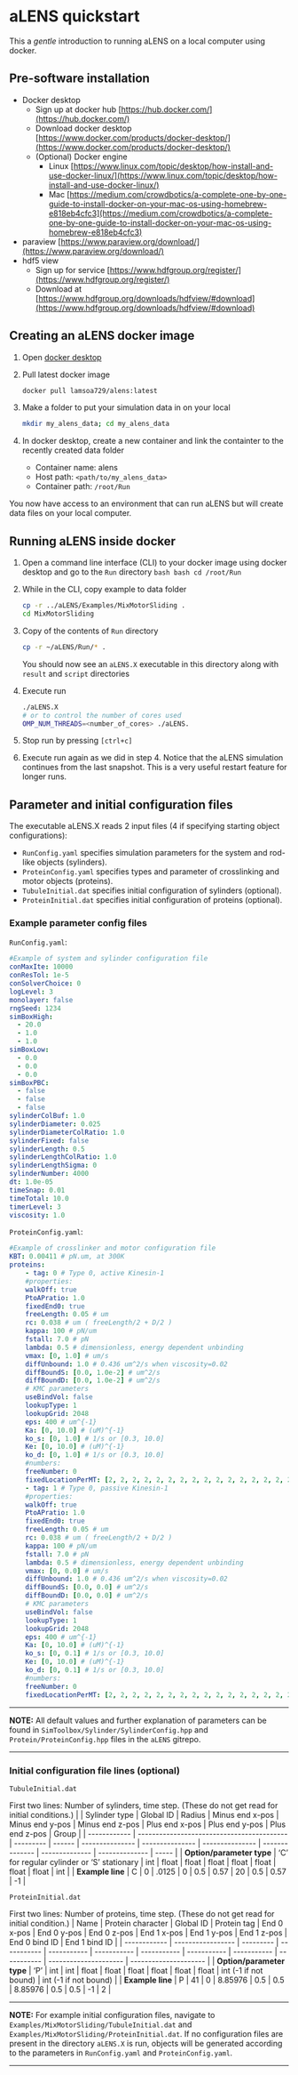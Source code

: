 # aLENS quickstart

This a _gentle_ introduction to running aLENS on a local computer using docker.

## Pre-software installation

- Docker desktop
  - Sign up at docker hub [https://hub.docker.com/](https://hub.docker.com/)
  - Download docker desktop [https://www.docker.com/products/docker-desktop/](https://www.docker.com/products/docker-desktop/)
  - (Optional) Docker engine
    - Linux [https://www.linux.com/topic/desktop/how-install-and-use-docker-linux/](https://www.linux.com/topic/desktop/how-install-and-use-docker-linux/)
    - Mac [https://medium.com/crowdbotics/a-complete-one-by-one-guide-to-install-docker-on-your-mac-os-using-homebrew-e818eb4cfc3](https://medium.com/crowdbotics/a-complete-one-by-one-guide-to-install-docker-on-your-mac-os-using-homebrew-e818eb4cfc3)
- paraview [https://www.paraview.org/download/](https://www.paraview.org/download/)
- hdf5 view
  - Sign up for service [https://www.hdfgroup.org/register/](https://www.hdfgroup.org/register/)
  - Download at [https://www.hdfgroup.org/downloads/hdfview/#download](https://www.hdfgroup.org/downloads/hdfview/#download)

## Creating an aLENS docker image

1. Open [docker desktop](https://www.docker.com/blog/getting-started-with-docker-desktop/)
2. Pull latest docker image

   ```bash
   docker pull lamsoa729/alens:latest
   ```

3. Make a folder to put your simulation data in on your local

   ```bash
   mkdir my_alens_data; cd my_alens_data
   ```

4. In docker desktop, create a new container and link the containter to the recently created data folder
   - Container name: alens
   - Host path: `<path/to/my_alens_data>`
   - Container path: `/root/Run`

<!--TODO Get screenshot of doing this -->

You now have access to an environment that can run aLENS but will create data
files on your local computer.

## Running aLENS inside docker

1.  Open a command line interface (CLI) to your docker image using docker desktop
    and go to the `Run` directory
    `bash bash cd /root/Run `
    <!--TODO Get screenshot of doing this -->
1.  While in the CLI, copy example to data folder

    ```bash
    cp -r ../aLENS/Examples/MixMotorSliding .
    cd MixMotorSliding
    ```

1.  Copy of the contents of `Run` directory

    ```bash
    cp -r ~/aLENS/Run/* .
    ```

    You should now see an `aLENS.X` executable in this directory along with `result` and `script` directories

1.  Execute run

    ```bash
    ./aLENS.X
    # or to control the number of cores used
    OMP_NUM_THREADS=<number_of_cores> ./aLENS.
    ```

1.  Stop run by pressing `[ctrl+c]`
1.  Execute run again as we did in step 4. Notice that the aLENS simulation continues from the last snapshot. This is a very useful restart feature for longer runs.

## Parameter and initial configuration files

The executable aLENS.X reads 2 input files (4 if specifying starting object configurations):

- `RunConfig.yaml` specifies simulation parameters for the system and rod-like objects (sylinders).
- `ProteinConfig.yaml` specifies types and parameter of crosslinking and motor objects (proteins).
- `TubuleInitial.dat` specifies initial configuration of sylinders (optional).
- `ProteinInitial.dat` specifies initial configuration of proteins (optional).

### Example parameter config files

`RunConfig.yaml`:

```yaml
#Example of system and sylinder configuration file
conMaxIte: 10000
conResTol: 1e-5
conSolverChoice: 0
logLevel: 3
monolayer: false
rngSeed: 1234
simBoxHigh:
  - 20.0
  - 1.0
  - 1.0
simBoxLow:
  - 0.0
  - 0.0
  - 0.0
simBoxPBC:
  - false
  - false
  - false
sylinderColBuf: 1.0
sylinderDiameter: 0.025
sylinderDiameterColRatio: 1.0
sylinderFixed: false
sylinderLength: 0.5
sylinderLengthColRatio: 1.0
sylinderLengthSigma: 0
sylinderNumber: 4000
dt: 1.0e-05
timeSnap: 0.01
timeTotal: 10.0
timerLevel: 3
viscosity: 1.0
```

`ProteinConfig.yaml`:

```yaml
#Example of crosslinker and motor configuration file
KBT: 0.00411 # pN.um, at 300K
proteins:
    - tag: 0 # Type 0, active Kinesin-1
    #properties:
    walkOff: true
    PtoAPratio: 1.0
    fixedEnd0: true
    freeLength: 0.05 # um
    rc: 0.038 # um ( freeLength/2 + D/2 )
    kappa: 100 # pN/um
    fstall: 7.0 # pN
    lambda: 0.5 # dimensionless, energy dependent unbinding
    vmax: [0, 1.0] # um/s
    diffUnbound: 1.0 # 0.436 um^2/s when viscosity=0.02
    diffBoundS: [0.0, 1.0e-2] # um^2/s
    diffBoundD: [0.0, 1.0e-2] # um^2/s
    # KMC parameters
    useBindVol: false
    lookupType: 1
    lookupGrid: 2048
    eps: 400 # um^{-1}
    Ka: [0, 10.0] # (uM)^{-1}
    ko_s: [0, 1.0] # 1/s or [0.3, 10.0]
    Ke: [0, 10.0] # (uM)^{-1}
    ko_d: [0, 1.0] # 1/s or [0.3, 10.0]
    #numbers:
    freeNumber: 0
    fixedLocationPerMT: [2, 2, 2, 2, 2, 2, 2, 2, 2, 2, 2, 2, 2, 2, 2, 2, 2, 2, 2, 2, 2, 2, 2, 2, 2, 2, 2, 2, 2, 2, 2, 2, 2, 2, 2, 2, 2, 2, 2, 2, 2, 2, 2, 2, 2, 2, 2, 2, 2, 2, 2, 2, 2, 2, 2, 2, 2, 2, 2, 2, 2, 2, 2, 2, 2, 2, 2, 2, 2, 2, 2, 2, 2, 2, 2, 2, 2, 2, 2, 2] # 80
    - tag: 1 # Type 0, passive Kinesin-1
    #properties:
    walkOff: true
    PtoAPratio: 1.0
    fixedEnd0: true
    freeLength: 0.05 # um
    rc: 0.038 # um ( freeLength/2 + D/2 )
    kappa: 100 # pN/um
    fstall: 7.0 # pN
    lambda: 0.5 # dimensionless, energy dependent unbinding
    vmax: [0, 0.0] # um/s
    diffUnbound: 1.0 # 0.436 um^2/s when viscosity=0.02
    diffBoundS: [0.0, 0.0] # um^2/s
    diffBoundD: [0.0, 0.0] # um^2/s
    # KMC parameters
    useBindVol: false
    lookupType: 1
    lookupGrid: 2048
    eps: 400 # um^{-1}
    Ka: [0, 10.0] # (uM)^{-1}
    ko_s: [0, 0.1] # 1/s or [0.3, 10.0]
    Ke: [0, 10.0] # (uM)^{-1}
    ko_d: [0, 0.1] # 1/s or [0.3, 10.0]
    #numbers:
    freeNumber: 0
    fixedLocationPerMT: [2, 2, 2, 2, 2, 2, 2, 2, 2, 2, 2, 2, 2, 2, 2, 2, 2, 2, 2, 2] # 20
```

---

**NOTE:**
All default values and further explanation of parameters can be found in
`SimToolbox/Sylinder/SylinderConfig.hpp` and `Protein/ProteinConfig.hpp` files
in the `aLENS` gitrepo.

---

### Initial configuration file lines (optional)

`TubuleInitial.dat`

First two lines: Number of sylinders, time step. (These do not get read for initial conditions.)
| | Sylinder type | Global ID | Radius | Minus end x-pos | Minus end y-pos | Minus end z-pos | Plus end x-pos | Plus end y-pos | Plus end z-pos | Group |
| ------------ | ------------------------------------------ | --------- | ------ | --------------- | --------------- | --------------- | -------------- | -------------- | -------------- | ----- |
| **Option/parameter type** | ‘C’ for regular cylinder or ‘S’ stationary | int | float | float | float | float | float | float | float | int |
| **Example line** | C | 0 | .0125 | 0 | 0.5 | 0.57 | 20 | 0.5 | 0.57 | -1 |

`ProteinInitial.dat`

First two lines: Number of proteins, time step. (These do not get read for initial condition.)
| Name | Protein character | Global ID | Protein tag | End 0 x-pos | End 0 y-pos | End 0 z-pos | End 1 x-pos | End 1 y-pos | End 1 z-pos | End 0 bind ID | End 1 bind ID |
| ------------ | ----------------- | --------- | ----------- | ----------- | ----------- | ----------- | ----------- | ----------- | ----------- | --------------------- | --------------------- |
| **Option/parameter type** | ‘P’ | int | int | float | float | float | float | float | float | int (-1 if not bound) | int (-1 if not bound) |
| **Example line** | P | 41 | 0 | 8.85976 | 0.5 | 0.5 | 8.85976 | 0.5 | 0.5 | -1 | 2 |

---

**NOTE:**
For example initial configuration files, navigate to `Examples/MixMotorSliding/TubuleInitial.dat` and `Examples/MixMotorSliding/ProteinInitial.dat`. If no configuration files are present in the directory `aLENS.X` is run, objects will be generated according to the parameters in `RunConfig.yaml` and `ProteinConfig.yaml`.

---

<!--## Visualizing-->

<!--1. Collect metadata using the given python script-->
<!--1. Start paraview-->
<!--1. Load state file-->
<!--1. Point paraview to the correct files-->
<!--1. Visualize-->
<!--1. Change color of crosslinkers-->

<!--## Create images for animation-->

<!--1. Create PNG folder-->
<!--1. Start from beginning and save animation pointing to the PNG folder-->
<!--1. Run the creation of the data-->

<!--## Post-processing with alens_analysis-->

<!--- Clone alens_analysis on local machine-->

<!--    ```bash-->
<!--    git clone --recursive https://github.com/flatironinstitute/aLENS_analysis.git-->
<!--    ccd aLENS_analysis-->
<!--    ```-->

<!--- Create a virtual environment-->
<!--    - Install `conda install numpy h5py scipy matplotlib vtk pyyaml numba`-->

<!--```bash-->
<!--conda create env -f environment.yml-->
<!--#or-->
<!--python3 -m venv /path/to/new/virtual/environment-->
<!--source my_venv/bin/activate-->
<!--pip install numpy h5py scipy matplotlib vtk pyyaml numba-->
<!--# Then-->
<!--pip install -e . -->
<!--```-->

<!--- Install all the requirements for alens_analysis-->
<!--- Run collection code-->
<!--- Look at data using hdf5 view-->

<!--## Installing on workstation-->

<!--- Cloning the repository-->

<!--[Installing aLENS from scratch](https://www.notion.so/Installing-aLENS-from-scratch-d2b0e413543b4c3e89ed7a2e7fac37b7)-->

<!--- Full compiling on workstation-->
<!--- Setting up environment-->
<!--- Make a `setEnvironment.sh` file-->

<!--## Future topics-->

<!--- General structure of aLENS framework-->
<!--- [ ]  What are the basics steps of the code-->
<!--- Mounting your data on your home computer-->
<!--- [ ]  How to set up fuse and quick commands-->
<!--- Generating movies-->
<!--- [ ]  How to use the script I’ve made for this-->
<!--- How to manage data-->
<!--- [ ]  Go over the ceph file system and why keeping the file number small is a necessary-->
<!--- [ ]  Zipping files-->
<!--- [ ]  Accessing them through an archive-->
<!--- Generating files with my current python scripts-->
<!--- [ ]  Move those scripts to either aLENS or aLENS_analysis-->
<!--- [ ]  Maybe introduce people to chi-pet?-->
<!--- Using slurm submit files-->
<!--- [ ]  Try one of these out myself-->
<!--- [ ]  Create a heuristic  for choosing the right number of cores and other system parameters-->
<!--- [ ]  Go over other things that slow down your simulations. (I/O processes)-->
<!--- Tuning parameters properly for best results-->
<!--- [ ]  Check to make sure that you are not missing any that are currently in the code-->

<!--- `SylinderConfig.hpp`-->
<!--Physical and simulation parameters for rod-like objects are defined in the `SimToolbox/Sylinder/SylinderConfig.hpp` file.-->
<!--Some parameters have default values and need not be defined in the config files.-->

<!--```cpp-->
<!--unsigned int rngSeed; ///< random number seed-->
<!--int logLevel;         ///< follows SPDLOG level enum, see Util/Logger.hpp for details-->
<!--int timerLevel = 0;   ///< how detailed the timer should be-->

<!--// domain setting-->
<!--double simBoxHigh[3];   ///< simulation box size-->
<!--double simBoxLow[3];    ///< simulation box size-->
<!--bool simBoxPBC[3];      ///< flag of true/false of periodic in that direction-->
<!--bool monolayer = false; ///< flag for simulating monolayer on x-y plane-->

<!--double initBoxHigh[3];      ///< initialize sylinders within this box-->
<!--double initBoxLow[3];       ///< initialize sylinders within this box-->
<!--double initOrient[3];       ///< initial orientation for each sylinder. >1 <-1 means random-->
<!--bool initCircularX = false; ///< set the initial cross-section as a circle in the yz-plane-->
<!--int initPreSteps = 100; ///< number of initial pre steps to resolve potential collisions-->

<!--// physical constant-->
<!--double viscosity; ///< unit pN/(um^2 s), water ~ 0.0009-->
<!--double KBT;       ///< pN.um, 0.00411 at 300K-->
<!--double linkKappa; ///< pN/um stiffness of sylinder links-->
<!--double linkGap;   ///< um length of gap between sylinder links-->

<!--// sylinder settings-->
<!--bool sylinderFixed = false; ///< sylinders do not move-->
<!--int sylinderNumber;         ///< initial number of sylinders-->
<!--double sylinderLength;      ///< sylinder length (mean if sigma>0)-->
<!--double sylinderLengthSigma; ///< sylinder length lognormal distribution sigma-->
<!--double sylinderDiameter;    ///< sylinder diameter-->

<!--// collision radius and diameter-->
<!--double sylinderDiameterColRatio; ///< collision diameter = ratio * real diameter-->
<!--double sylinderLengthColRatio;   ///< collision length = ratio * real length-->
<!--double sylinderColBuf;           ///< threshold for recording possible collision-->

<!--// time stepping-->
<!--double dt;        ///< timestep size-->
<!--double timeTotal; ///< total simulation time-->
<!--double timeSnap;  ///< snapshot time. save one group of data for each snapshot-->

<!--// constraint solver-->
<!--double conResTol;    ///< constraint solver residual-->
<!--int conMaxIte;       ///< constraint solver maximum iteration-->
<!--int conSolverChoice; ///< choose a iterative solver. 0 for BBPGD, 1 for APGD, etc-->
<!--```-->

<!--- `ProteinConfig.cpp`-->
<!--Physical and simulation parameters for rod-like objects are defined in the `SimToolbox/Sylinder/SylinderConfig.hpp` file.-->

<!--```cpp-->
<!--// per protein properties-->
<!--int tag = 0;              ///< user-assigned integer tag for different types-->
<!--bool walkOff = true;      ///< walf off the end, i.e., no 'end-dewelling'-->
<!--double fixedLocation = 0; ///< in [-1,1]-->
<!--double freeLength = 0.05; ///< the free length. unit um-->
<!--double kappa = 204.7; ///< Spring constant when attached to MT. unit pN/um-->
<!--double fstall = 1.0;  ///< stall force. unit pN-->
<!--double diffUnbound = 4.5; ///< Unbounded diffusivity, unit um^2/s-->
<!--double lambda = 0;        ///< dimensionless unbinding load sensitivity-->

<!--double PtoAPratio = 1.; ///< Parallel to anti-parallel binding ratio-->
<!--bool fixedEnd0 = false; ///< end0 is fixed to a MT at the given location-->
<!--bool useBindVol = false;-->
<!--///< Calculate KMC_s_d factor using effective volume unbound exists in-->

<!--// per head properties-->
<!--bool vdrag[2] = {false, false}; ///< if including dragged motion-->
<!--double vmax[2] = {0, 0};        ///< max velocity for each end.  um/s-->
<!--double vmaxAP[2] = {0, 0};-->
<!--///< max velocity for each end, anti parallel. um/s-->

<!--double diffBoundS[2] = {0, 0};-->
<!--///< diffusivity for ends when singly bound. unit um^2/s-->
<!--double diffBoundD[2] = {0, 0};-->
<!--///< diffusivity for ends when doubly bound. unit um^2/s-->

<!--// kMC data field-->
<!--double rc;  ///< the capture radius of protein (user set)-->
<!--double eps; ///< Number of crosslinker binding sites per um of MT-->
<!--double ko_s[2];-->
<!--///< Turnover rate for each end for KMC_u_s and KMC_s_u steps-->
<!--double ko_d[2];-->
<!--///< Turnover rate for each end for KMC_s_d and KMC_d_s steps-->
<!--double Ka[2];-->
<!--///< Association constant when neither head is bound-->
<!--double Ke[2];-->
<!--///< Equilibrium constant when other end is bound-->

<!--///< The type of potential to use when using the binding lookup table-->
<!--///<    0: U = k/2 * (sqrt(d^2 + s^2) - ell0 - D)^2-->
<!--///<    1: U = k/2 * ((d-D)*sqrt(1 +  (s/d)^2) - ell0)^2-->
<!--///< d: perpendicular distance to potentially bound filament-->
<!--///< s: parallel distance along filament from closest point-->
<!--int lookupType = 0;-->
<!--int lookupGrid = 256;-->
<!--```-->
